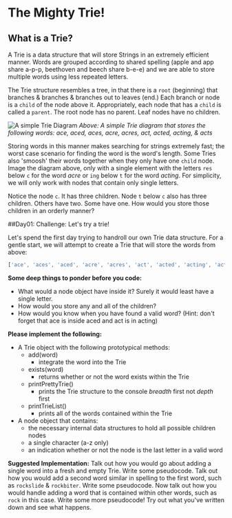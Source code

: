 # The Mighty Trie!
## What is a Trie?
A Trie is a data structure that will store Strings in an extremely efficient manner.  Words are grouped according to shared spelling (apple and app share a-p-p,  beethoven and beech share b-e-e) and we are able to store multiple words using less repeated letters.

The Trie structure resembles a tree, in that there is a `root` (beginning) that branches & branches & branches out to leaves (end.) Each branch or node is a `child` of the node above it.  Appropriately, each node that has a `child` is called a `parent`.  The root node has no parent. Leaf nodes have no children.

![A simple Trie Diagram](http://meandmark.com/blog/wp-content/uploads/2012/07/TrieExampleCropped.png)
*Above: A simple Trie diagram that stores the following words: ace, aced, aces, acre, acres, act, acted, acting, & acts*

 Storing words in this manner makes searching for strings extremely fast; the worst case scenario for finding the word is the word's length.  Some Tries also 'smoosh' their words together when they only have one `child` node. Image the diagram above, only with a single element with the letters `res` below `c` for the word *acre* or `ing` below `t` for the word *acting*.  For simplicity, we will only work with nodes that contain only single letters.

Notice the node `c`. It has three children.  Node `t` below `c` also has three children.  Others have two. Some have one.  How would you store those children in an orderly manner?  



##Day01: Challenge: Let's try a trie!

Let's spend the first day trying to handroll our own Trie data structure.  For a gentle start, we will attempt to create a Trie that will store the words from above: 

```javascript
['ace', 'aces', 'aced', 'acre', 'acres', 'act', 'acted', 'acting', 'acts']
```


**Some deep things to ponder before you code:**
- What would a node object have inside it? Surely it would least have a single letter.  
- How would you store any and all of the children?  
- How would you know when you have found a valid word? (Hint: don't forget that ace is inside aced and act is in acting)

**Please implement the following:**
- A Trie object with the following prototypical methods:
	- add(word)
		- integrate the word into the Trie
	- exists(word)
		- returns whether or not the word exists within the Trie
	- printPrettyTrie() 
		- prints the Trie structure to the console *breadth* first not *depth* first
	- printTrieList()
		- prints all of the words contained within the Trie
- A node object that contains:
	-  the necessary internal data structures to hold all possible children nodes
	-  a single character (a-z only)
	-  an indication whether or not the node is the last letter in a valid word


**Suggested Implementation:** Talk out how you would go about adding a single word into a fresh and empty Trie.  Write some pseudocode.  Talk out how you would add a second word similar in spelling to the first word, such as `rockslide` & `rockbiter`. Write some pseudocode. Now talk out how you would handle adding a word that is contained within other words, such as `rock` in this case.  Write some more pseudocode!  Try out what you've written down and see what happens.

